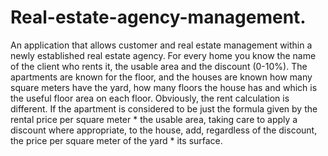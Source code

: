 # Real-estate-agency-management.
An application that allows customer and real estate management within a newly established real estate agency. For every home you know the name of the client who rents it, the usable area and the discount (0-10%). The apartments are known for the floor, and the houses are known how many square meters have the yard, how many floors the house has and which is the useful floor area on each floor. Obviously, the rent calculation is different. If the apartment is considered to be just the formula given by the rental price per square meter * the usable area, taking care to apply a discount where appropriate, to the house, add, regardless of the discount, the price per square meter of the yard * its surface.
